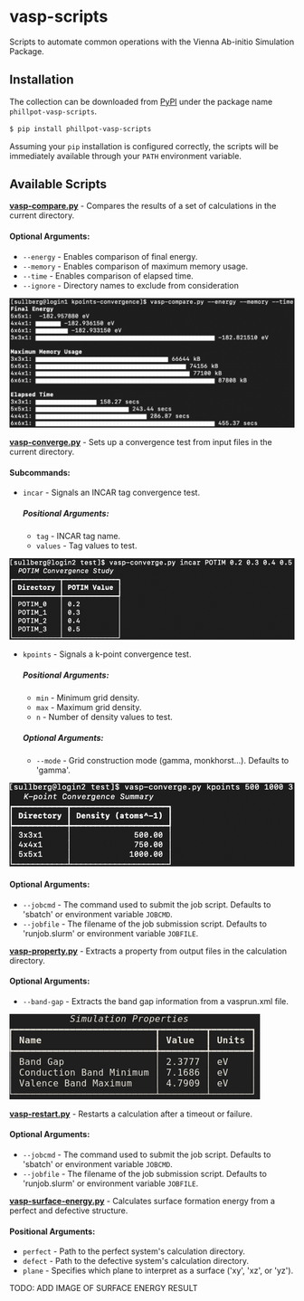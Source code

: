 # vasp-scripts
Scripts to automate common operations with the Vienna Ab-initio Simulation Package.


## Installation

The collection can be downloaded from [PyPI](https://pypi.org/project/phillpot-vasp-scripts/) under the package name `phillpot-vasp-scripts`.

```bash
$ pip install phillpot-vasp-scripts
```
Assuming your `pip` installation is configured correctly, the scripts will be immediately available through your `PATH` environment variable.


## Available Scripts

__[vasp-compare.py](scripts/vasp-compare.py)__ - Compares the results of a set of calculations in the current directory.

#### Optional Arguments:
* `--energy` - Enables comparison of final energy.
* `--memory` - Enables comparison of maximum memory usage.
* `--time` - Enables comparison of elapsed time.
* `--ignore` - Directory names to exclude from consideration

![](assets/vasp_compare.png)


__[vasp-converge.py](scripts/vasp-converge.py)__ - Sets up a convergence test from input files in the current directory.

#### Subcommands:
* `incar` - Signals an INCAR tag convergence test.

    ##### Positional Arguments:
    * `tag` - INCAR tag name.
    * `values` - Tag values to test.

![](assets/vasp_converge_incar.png)

* `kpoints` - Signals a k-point convergence test.
    
    ##### Positional Arguments:
    * `min` - Minimum grid density.
    * `max` - Maximum grid density.
    * `n` - Number of density values to test.

    ##### Optional Arguments:
    * `--mode` - Grid construction mode (gamma, monkhorst...). Defaults to 'gamma'.

![](assets/vasp_converge_kpoints.png)

#### Optional Arguments:
* `--jobcmd` - The command used to submit the job script. Defaults to 'sbatch' or environment variable `JOBCMD`.
* `--jobfile` - The filename of the job submission script. Defaults to 'runjob.slurm' or environment variable `JOBFILE`.


__[vasp-property.py](scripts/vasp-property.py)__ - Extracts a property from output files in the calculation directory.

#### Optional Arguments:
* `--band-gap` - Extracts the band gap information from a vasprun.xml file.

![](assets/vasp_property_band_gap.png)


__[vasp-restart.py](scripts/vasp-restart.py)__ - Restarts a calculation after a timeout or failure.

#### Optional Arguments:
* `--jobcmd` - The command used to submit the job script. Defaults to 'sbatch' or environment variable `JOBCMD`.
* `--jobfile` - The filename of the job submission script. Defaults to 'runjob.slurm' or environment variable `JOBFILE`.


__[vasp-surface-energy.py](scripts/vasp-surface-energy.py)__ - Calculates surface formation energy from a perfect and defective structure.

#### Positional Arguments:
* `perfect` - Path to the perfect system's calculation directory.
* `defect` - Path to the defective system's calculation directory.
* `plane` - Specifies which plane to interpret as a surface ('xy', 'xz', or 'yz').

TODO: ADD IMAGE OF SURFACE ENERGY RESULT
